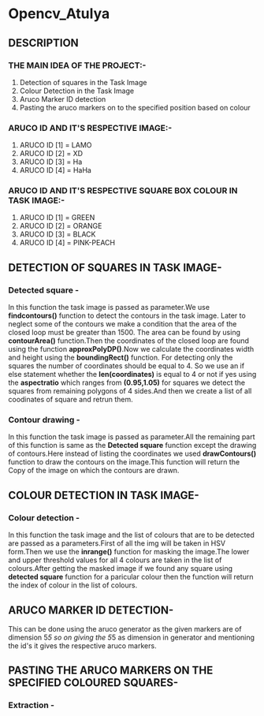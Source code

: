 # Opencv_Atulya

## **DESCRIPTION**

### THE MAIN IDEA OF THE PROJECT:-
1. Detection of squares in the Task Image
2. Colour Detection in the Task Image
3. Aruco Marker ID detection
4. Pasting the aruco markers on to the specified position based on colour

### ARUCO ID AND IT'S RESPECTIVE IMAGE:-
    
1. ARUCO ID [1] = LAMO
2. ARUCO ID [2] = XD
3. ARUCO ID [3] = Ha
4. ARUCO ID [4] = HaHa
   
### ARUCO ID AND IT'S RESPECTIVE SQUARE BOX COLOUR IN TASK IMAGE:-

1. ARUCO ID [1] = GREEN
2. ARUCO ID [2] = ORANGE
3. ARUCO ID [3] = BLACK
4. ARUCO ID [4] = PINK-PEACH

## DETECTION OF SQUARES IN TASK IMAGE-

  ### Detected square -
  
In this function the task image is passed as parameter.We use **findcontours()** function to detect the contours in the task image. Later to neglect some of the contours we    make a condition that the area of the closed loop must be greater than 1500. The area can be found by using **contourArea()** function.Then the coordinates of the    closed loop are found using the function **approxPolyDP()**.Now we calculate the coordinates width and height using the **boundingRect()** function. For detecting only the squares the number of coordinates should be equal to 4. So we use an if else statement whether the **len(coordinates)** is equal to 4 or not if yes using    the **aspectratio** which ranges from **(0.95,1.05)** for squares we detect the squares from remaining polygons of 4 sides.And then we create a list of all         coodinates of square and retrun them.

 ### Contour drawing -
 
 In this function the task image is passed as parameter.All the remaining part of this function is same as the **Detected square** function except the drawing of contours.Here instead of listing the coordinates we used **drawContours()** function to draw the contours on the image.This function will return the Copy of the image on which the contours are drawn.
 

## COLOUR DETECTION IN TASK IMAGE-

  ### Colour detection -
  
  In this function the task image and the list of colours that are to be detected are passed as a parameters.First of all the img will be taken in HSV form.Then we use the **inrange()** function for masking the image.The lower and upper threshold values for all 4 colours are taken in the list of colours.After getting the masked image if we found any square using **detected square** function for a paricular colour then the function will return the index of colour in the list of colours. 

## ARUCO MARKER ID DETECTION-
  
  This can be done using the aruco generator as the given markers are of dimension 5*5 so on giving the 5*5 as dimension in generator and mentioning the id's it gives the respective aruco markers.

## PASTING THE ARUCO MARKERS ON THE SPECIFIED COLOURED SQUARES-

### Extraction -
  



